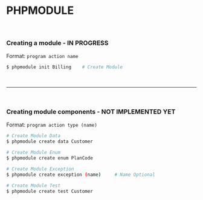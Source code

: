 # PHPMODULE

<br />


### Creating a module - IN PROGRESS

Format: `program action name`


```bash
$ phpmodule init Billing    # Create Module
```

<br />

---

<br />


### Creating module components - NOT IMPLEMENTED YET

Format: `program action type (name)`

	
```bash
# Create Module Data
$ phpmodule create data Customer

# Create Module Enum
$ phpmodule create enum PlanCode

# Create Module Exception
$ phpmodule create exception (name) 	# Name Optional

# Create Module Test
$ phpmodule create test Customer
```